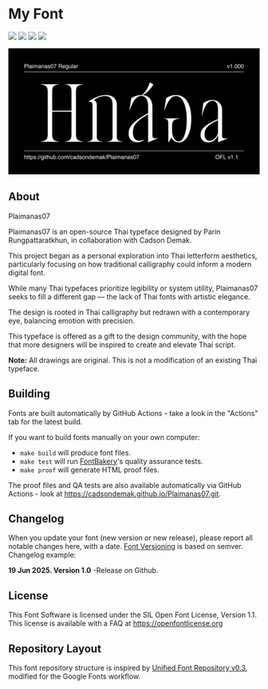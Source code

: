 # My Font

[![][Fontbakery]](https://cadsondemak.github.io/Plaimanas07.git/fontbakery/fontbakery-report.html)
[![][Universal]](https://cadsondemak.github.io/Plaimanas07.git/fontbakery/fontbakery-report.html)
[![][GF Profile]](https://cadsondemak.github.io/Plaimanas07.git/fontbakery/fontbakery-report.html)
[![][Shaping]](https://cadsondemak.github.io/Plaimanas07.git/fontbakery/fontbakery-report.html)

[Fontbakery]: https://img.shields.io/endpoint?url=https%3A%2F%2Fraw.githubusercontent.com%2Fcadsondemak%2FPlaimanas07.git%2Fgh-pages%2Fbadges%2Foverall.json
[GF Profile]: https://img.shields.io/endpoint?url=https%3A%2F%2Fraw.githubusercontent.com%2Fcadsondemak%2FPlaimanas07.git%2Fgh-pages%2Fbadges%2FGoogleFonts.json
[Outline Correctness]: https://img.shields.io/endpoint?url=https%3A%2F%2Fraw.githubusercontent.com%2Fcadsondemak%2FPlaimanas07.git%2Fgh-pages%2Fbadges%2FOutlineCorrectnessChecks.json
[Shaping]: https://img.shields.io/endpoint?url=https%3A%2F%2Fraw.githubusercontent.com%2Fcadsondemak%2FPlaimanas07.git%2Fgh-pages%2Fbadges%2FShapingChecks.json
[Universal]: https://img.shields.io/endpoint?url=https%3A%2F%2Fraw.githubusercontent.com%2Fcadsondemak%2FPlaimanas07.git%2Fgh-pages%2Fbadges%2FUniversal.json

![Sample Image](documentation/image1.png)

## About

Plaimanas07



Plaimanas07 is an open-source Thai typeface designed by Parin Rungpattaratkhun, in collaboration with Cadson Demak.  

This project began as a personal exploration into Thai letterform aesthetics, particularly focusing on how traditional calligraphy could inform a modern digital font.



While many Thai typefaces prioritize legibility or system utility, Plaimanas07 seeks to fill a different gap — the lack of Thai fonts with artistic elegance.  

The design is rooted in Thai calligraphy but redrawn with a contemporary eye, balancing emotion with precision.



This typeface is offered as a gift to the design community, with the hope that more designers will be inspired to create and elevate Thai script.



**Note:** All drawings are original. This is not a modification of an existing Thai typeface.

## Building

Fonts are built automatically by GitHub Actions - take a look in the "Actions" tab for the latest build.

If you want to build fonts manually on your own computer:

* `make build` will produce font files.
* `make test` will run [FontBakery](https://github.com/googlefonts/fontbakery)'s quality assurance tests.
* `make proof` will generate HTML proof files.

The proof files and QA tests are also available automatically via GitHub Actions - look at https://cadsondemak.github.io/Plaimanas07.git.

## Changelog

When you update your font (new version or new release), please report all notable changes here, with a date.
[Font Versioning](https://github.com/googlefonts/gf-docs/tree/main/Spec#font-versioning) is based on semver. 
Changelog example:

**19 Jun 2025. Version 1.0**
-Release on Github.

## License

This Font Software is licensed under the SIL Open Font License, Version 1.1.
This license is available with a FAQ at https://openfontlicense.org

## Repository Layout

This font repository structure is inspired by [Unified Font Repository v0.3](https://github.com/unified-font-repository/Unified-Font-Repository), modified for the Google Fonts workflow.
